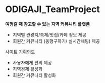 # ODIGAJI_TeamProject

**여행갈 때 참고할 수 있는 지역 커뮤니티 플랫폼**
- 지역별 관광지/축제/맛집/카페 정보 제공
- 회원간 커뮤니티 (동행구하기/ 실시간채팅) 제공

사이트 기획의도
- 사용자에게 편의 제공
- 지역경제 활성화
- 회원간 커뮤니티 활성화
